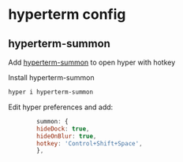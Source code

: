 # hyperterm config

## hyperterm-summon

Add [hyperterm-summon](https://www.npmjs.com/package/hyperterm-summon) to open hyper with hotkey
  
Install hyperterm-summon

```sh
hyper i hyperterm-summon
```

Edit hyper preferences and add:

```js
        summon: {
        hideDock: true,
        hideOnBlur: true,
        hotkey: 'Control+Shift+Space',
        },
```
